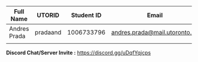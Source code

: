 | Full Name | UTORID | Student ID | Email | Best Way to Contact | Discord Username |
|-----------|--------|------------|-------|---------------------|------------------|
| Andres Prada | pradaand | 1006733796 | andres.prada@mail.utoronto.ca | AndreW#5912 |
| | | | | |
**Discord Chat/Server Invite :** https://discord.gg/uDqfYqjcps